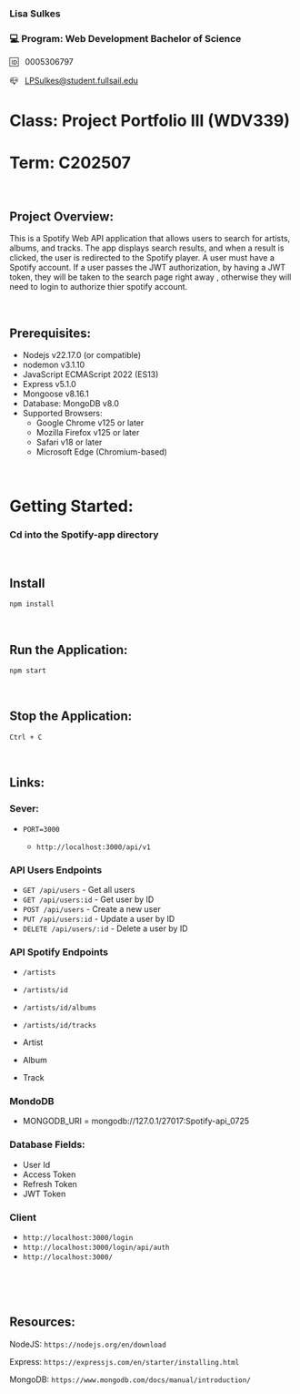 ### Lisa Sulkes

### 💻 Program: Web Development Bachelor of Science

🆔 &nbsp; 0005306797

📪 &nbsp; LPSulkes@student.fullsail.edu

# Class: Project Portfolio III (WDV339)

# Term: C202507

<br>

## Project Overview:

This is a Spotify Web API application that allows users to search for artists, albums, and tracks. The app displays search results, and when a result is clicked, the user is redirected to the Spotify player. A user must have a Spotify account. If a user passes the JWT authorization, by having a JWT token, they will be taken to the search page right away , otherwise they will need to login to authorize thier spotify account.  

<br>

## Prerequisites:

- Nodejs v22.17.0 (or compatible)
- nodemon v3.1.10
- JavaScript ECMAScript 2022 (ES13) 
- Express v5.1.0 
- Mongoose v8.16.1
- Database: MongoDB v8.0 
- Supported Browsers:
    - Google Chrome v125 or later
    - Mozilla Firefox v125 or later
    - Safari v18 or later
    - Microsoft Edge (Chromium-based)



<br>



# Getting Started:

### Cd into the Spotify-app directory

<br>

## Install

    npm install

<br>

## Run the Application:

    npm start

<br>

## Stop the Application:

    Ctrl + C

<br>


## Links: 

### Sever:

- `PORT=3000`

  -  `http://localhost:3000/api/v1`

### API Users Endpoints
- `GET /api/users` - Get all users
- `GET /api/users:id` - Get user by ID
- `POST /api/users` - Create a new user
- `PUT /api/users:id` - Update a user by ID
- `DELETE /api/users/:id` - Delete a user by ID

### API Spotify Endpoints

- `/artists`
- `/artists/id`
- `/artists/id/albums`
- `/artists/id/tracks`

- Artist
- Album
- Track

### MondoDB

- MONGODB_URI = mongodb://127.0.1/27017:Spotify-api_0725

### Database Fields:

- User Id
- Access Token
- Refresh Token
- JWT Token


### Client 

- `http://localhost:3000/login` 
- `http://localhost:3000/login/api/auth`
- `http://localhost:3000/` 



<br>



<br>
<br>

## Resources:

NodeJS:
`https://nodejs.org/en/download`

Express:
`https://expressjs.com/en/starter/installing.html`

MongoDB: `https://www.mongodb.com/docs/manual/introduction/`
